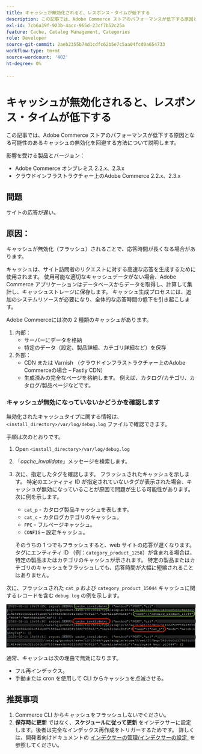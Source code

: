 ```yaml
---
title: キャッシュが無効化されると、レスポンス・タイムが低下する
description: この記事では、Adobe Commerce ストアのパフォーマンスが低下する原因となる可能性のあるキャッシュの無効化を回避する方法について説明します。
exl-id: 7cb6a39f-923b-4acc-965d-23cf7b52c25a
feature: Cache, Catalog Management, Categories
role: Developer
source-git-commit: 2aeb2355b74d1cdfc62b5e7c5aa04fcd0a654733
workflow-type: tm+mt
source-wordcount: '402'
ht-degree: 0%

---
```


# キャッシュが無効化されると、レスポンス・タイムが低下する

この記事では、Adobe Commerce ストアのパフォーマンスが低下する原因となる可能性のあるキャッシュの無効化を回避する方法について説明します。

影響を受ける製品とバージョン：

* Adobe Commerce オンプレミス 2.2.x、2.3.x
* クラウドインフラストラクチャー上のAdobe Commerce 2.2.x、2.3.x

## 問題

サイトの応答が遅い。

## 原因：

キャッシュが無効化（フラッシュ）されることで、応答時間が長くなる場合があります。

キャッシュは、サイト訪問者のリクエストに対する高速な応答を生成するために使用されます。 使用可能な適切なキャッシュデータがない場合、Adobe Commerce アプリケーションはデータベースからデータを取得し、計算して集計し、キャッシュストレージに保存します。 キャッシュ生成プロセスには、追加のシステムリソースが必要になり、全体的な応答時間の低下を引き起こします。

Adobe Commerceには次の 2 種類のキャッシュがあります。

1. 内部：
   * サーバーにデータを格納
   * 特定のデータ（設定、製品詳細、カテゴリ詳細など）を保存
1. 外部：
   * CDN または Varnish （クラウドインフラストラクチャー上のAdobe Commerceの場合 – Fastly CDN）
   * 生成済みの完全なページを格納します。 例えば、カタログ/カテゴリ、カタログ/製品ページなどです。

### キャッシュが無効になっていないかどうかを確認します

無効化されたキャッシュタイプに関する情報は、`<install_directory>/var/log/debug.log` ファイルで確認できます。

手順は次のとおりです。

1. Open `<install_directory>/var/log/debug.log`
1. 「*cache\_invalidate*」メッセージを検索します。
1. 次に、指定したタグを確認します。 フラッシュされたキャッシュを示します。 特定のエンティティ ID が指定されていないタグが表示された場合、キャッシュが無効になっていることが原因で問題が生じる可能性があります。次に例を示します。
   * `cat_p` - カタログ製品キャッシュを表します。
   * `cat_c` - カタログカテゴリのキャッシュ。
   * `FPC` - フルページキャッシュ。
   * `CONFIG` – 設定キャッシュ。

   そのうちの 1 つでもフラッシュすると、web サイトの応答が遅くなります。 タグにエンティティ ID （例：`category_product_1258`）が含まれる場合は、特定の製品またはカテゴリのキャッシュが示されます。 特定の製品またはカテゴリのキャッシュをフラッシュしても、応答時間が大幅に短縮されることはありません。

次に、フラッシュされた `cat_p` および `category_product_15044` キャッシュに関するレコードを含む `debug.log` の例を示します。

![debug.log コンテンツのサンプル &#x200B;](assets/debug_log_sample.png)

通常、キャッシュは次の理由で無効になります。

* フル再インデックス。
* 手動または cron を使用して CLI からキャッシュを点滅させる。

## 推奨事項

1. Commerce CLI からキャッシュをフラッシュしないでください。
1. **保存時に更新** ではなく、**スケジュールに従って更新** をインデクサーに設定します。後者は完全なインデックス再作成をトリガーするためです。 詳しくは、開発者向けドキュメントの [&#x200B; インデクサーの管理/インデクサーの設定 &#x200B;](https://experienceleague.adobe.com/ja/docs/commerce-operations/configuration-guide/cli/manage-indexers#configure-indexers) を参照してください。
